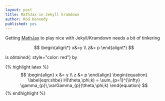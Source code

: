 ```yaml
---
layout: post
title: MathJax in Jekyll kramdown
author: Rod Kennedy
published: yes
---
```


Getting <abbr title="MathJax JavaScript display engine for mathematics"> MathJax</abbr> to play nice with Jekyll/Kramdown
needs a bit of tinkering

$$
\begin{align\*}
x&=y \\
z&= p
\end{align\*}
$$
 
is *obtained*{: style="color: red"} by

{% highlight latex %}
$$
\begin{align}
  x &= y \\ 
  z &= p
\end{align}
\begin{equation}
\label{eqn:shbe}
	H(\theta,\phi;k) = \sum_{p=1}^{\infty} \gamma_{p}\,\varGamma_{p}(\theta,\phi;k)
\end{equation}
$$
{% endhighlight %}